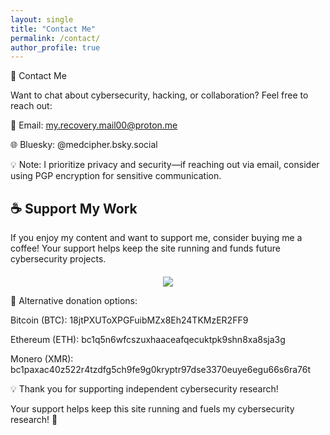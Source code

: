 ```yaml
---
layout: single
title: "Contact Me"
permalink: /contact/
author_profile: true
---
```


📧 Contact Me

Want to chat about cybersecurity, hacking, or collaboration? Feel free to reach out:

📩 Email: my.recovery.mail00@proton.me

🌐 Bluesky: @medcipher.bsky.social

💡 Note: I prioritize privacy and security—if reaching out via email, consider using PGP encryption for sensitive communication.

## ☕ Support My Work  

<p>If you enjoy my content and want to support me, consider buying me a coffee! Your support helps keep the site running and funds future cybersecurity projects.</p>

<!-- Buy Me a Coffee Button -->
<div style="text-align: center; margin-top: 20px;">
    <a href="https://www.buymeacoffee.com/medcipher">
        <img src="https://img.buymeacoffee.com/button-api/?text=Buy me a coffee&emoji=☕&slug=medcipher&button_colour=1692d0&font_colour=ffffff&font_family=Lato&outline_colour=ffffff&coffee_colour=FFDD00" />
    </a>
</div>

🔗 Alternative donation options:

Bitcoin (BTC): 18jtPXUToXPGFuibMZx8Eh24TKMzER2FF9

Ethereum (ETH): bc1q5n6wfcszuxhaaceafqecuktpk9shn8xa8sja3g

Monero (XMR): bc1paxac40z522r4tzdfg5ch9fe9g0kryptr97dse3370euye6egu66s6ra76t

💡 Thank you for supporting independent cybersecurity research!

Your support helps keep this site running and fuels my cybersecurity research! 🚀
